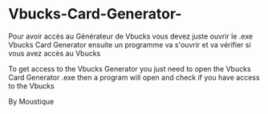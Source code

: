 # Vbucks-Card-Generator-

Pour avoir accès au Générateur de Vbucks vous devez juste ouvrir le .exe Vbucks Card Generator
 ensuite un programme va s'ouvrir et va vérifier si vous avez accès au Vbucks

To get access to the Vbucks Generator you just need to open the Vbucks Card Generator .exe 
 then a program will open and check if you have access to the Vbucks

By Moustique
